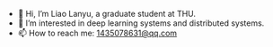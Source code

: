 - 👋 Hi, I’m Liao Lanyu, a graduate student at THU.
- 👀 I’m interested in deep learning systems and distributed systems.
- 📫 How to reach me: 1435078631@qq.com

<!---
lancelly/lancelly is a ✨ special ✨ repository because its `README.md` (this file) appears on your GitHub profile.
You can click the Preview link to take a look at your changes.
--->
